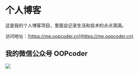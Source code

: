 # 个人博客

这是我的个人博客项目，里面会记录生活和技术的点点滴滴。


访问地址：[https://me.oopcoder.cn](https://me.oopcoder.cn)


## 我的微信公众号 OOPcoder

![](https://me.oopcoder.cn/assets/images/qrcode_for_oopcoder.jpg)